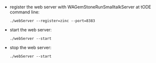
* register the web server with WAGemStoneRunSmalltalkServer at tODE command line:

  ```Shell
  ./webServer --register=zinc --port=8383 
  ```

* start the web server:

  ```Shell
  ./webServer --start
  ```

* stop the web server:

  ```Shell
  ./webServer --start
  ```

